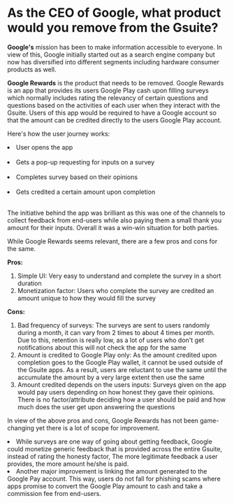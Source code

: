 <h1>As the CEO of Google, what product would you remove from the Gsuite?</h1>

<b>Google's</b> mission has been to make information accessible to everyone. In view of this, Google initially started out as a search engine company but now has diversified into different segments including hardware consumer products as well.<br>

<b>Google Rewards</b> is the product that needs to be removed. Google Rewards is an app that provides its users Google Play cash upon filling surveys which normally includes rating the relevancy of certain questions and questions based on the activities of each user when they interact with the Gsuite. Users of this app would be required to have a Google account so that the amount can be credited directly to the users Google Play account.<br>

Here's how the user journey works:
<li>User opens the app</li><br>
<li>Gets a pop-up requesting for inputs on a survey</li><br>
<li>Completes survey based on their opinions</li><br>
<li>Gets credited a certain amount upon completion</li><br>

The initiative behind the app was brilliant as this was one of the channels to collect feedback from end-users while also paying them a small thank you amount for their inputs. Overall it was a win-win situation for both parties.<br>

While Google Rewards seems relevant, there are a few pros and cons for the same.<br>

<b>Pros:</b><br>
1. Simple UI: Very easy to understand and complete the survey in a short duration<br>
2. Monetization factor: Users who complete the survey are credited an amount unique to how they would fill the survey<br>

<b>Cons:</b><br>
1. Bad frequency of surveys: The surveys are sent to users randomly during a month, it can vary from 2 times to about 4 times per month. Due to this, retention is really low, as a lot of users who don't get notifications about this will not check the app for the same<br>
2. Amount is credited to Google Play only: As the amount credited upon completion goes to the Google Play wallet, it cannot be used outside of the Gsuite apps. As a result, users are reluctant to use the same until the accumulate the amount by a very large extent then use the same<br>
3. Amount credited depends on the users inputs:  Surveys given on the app would pay users depending on how honest they gave their opinions. There is no factor/attribute deciding how a user should be paid and how much does the user get upon answering the questions<br>

In view of the above pros and cons, Google Rewards has not been game-changing yet there is a lot of scope for improvement. <br>

<li>While surveys are one way of going about getting feedback, Google could monetize generic feedback that is provided across the entire Gsuite, instead of rating the honesty factor, The more legitimate feedback a user provides, the more amount he/she is paid. </li>

<li>Another major improvement is linking the amount generated to the Google Pay account. This way, users do not fall for phishing scams where apps promise to convert the Google Play amount to cash and take a commission fee from end-users.</li>
